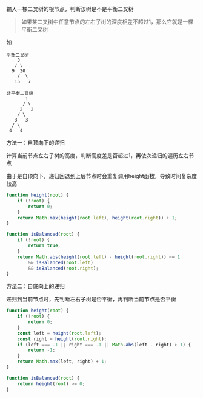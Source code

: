 输入一棵二叉树的根节点，判断该树是不是平衡二叉树

> 如果某二叉树中任意节点的左右子树的深度相差不超过1，那么它就是一棵平衡二叉树

如

```
平衡二叉树
    3
   / \
  9  20
    /  \
   15   7

非平衡二叉树
       1
      / \
     2   2
    / \
   3   3
  / \
 4   4
```

方法一：自顶向下的递归

计算当前节点左右子树的高度，判断高度差是否超过1，再依次递归的遍历左右节点

由于是自顶向下，递归回退到上层节点时会重复调用height函数，导致时间复杂度较高

```js
function height(root) {
    if (!root) {
        return 0;
    }
    return Math.max(height(root.left), height(root.right)) + 1;
}

function isBalanced(root) {
    if (!root) {
        return true;
    }
    return Math.abs(height(root.left) - height(root.right)) <= 1
        && isBalanced(root.left)
        && isBalanced(root.right);
}
```

方法二：自底向上的递归

递归到当前节点时，先判断左右子树是否平衡，再判断当前节点是否平衡

```js
function height(root) {
    if (!root) {
        return 0;
    }
    const left = height(root.left);
    const right = height(root.right);
    if (left === -1 || right === -1 || Math.abs(left - right) > 1) {
        return -1;
    }
    return Math.max(left, right) + 1;
}

function isBalanced(root) {
    return height(root) >= 0;
}
```